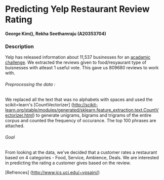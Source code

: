 # Predicting Yelp Restaurant Review Rating
#### George Kim(), Rekha Seethamraju (A20353704)

### Description
Yelp has released information about 11,537 businesses for an [acadamic challenge](https://www.yelp.com/dataset_challenge). We extracted the reviews given to food/resyaurant type of buisnesses with atleast 1 useful vote. This gave us 809680 reviews to work with.   
###### Preprocessing the data :
We replaced all the text that was no alphabets with spaces and used the scikit=learn's [CountVectorizer] (http://scikit-learn.org/stable/modules/generated/sklearn.feature_extraction.text.CountVectorizer.html) to generate unigrams, bigrams and trigrams of the entire corpus and counted the frequency of occurance. The top 100 phrases are attached. 
###### Goal
From looking at the data, we've decided that a customer rates a restaurant based on 4 categories - Food, Service, Ambience, Deals. We are interested in predicting the rating a customer gives based on the review. 
  
    
[Refrences] (http://www.ics.uci.edu/~vpsaini/)

